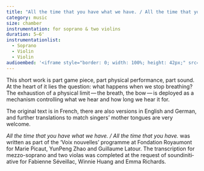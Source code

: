 ```yaml
---
title: "All the time that you have what we have. / All the time that you have."
category: music
size: chamber
instrumentation: for soprano & two violins
duration: 5–6'
instrumentationlist:
  - Soprano
  - Violin
  - Violin
audioembed: '<iframe style="border: 0; width: 100%; height: 42px;" src="https://bandcamp.com/EmbeddedPlayer/track=2895491865/size=small/bgcol=ffffff/linkcol=f171a2/artwork=none/transparent=true/" seamless><a href="http://hear.chrisswithinbank.net/track/all-the-time-that-you-have-what-we-have-all-the-time-that-you-have">All the time that you have what we have. / All the time that you have. by Marie Picaut, YunPeng Zhao &amp; Guillaume Latour</a></iframe>'
---
```

This short work is part game piece, part phys­ical per­form­ance, part sound. At the heart of it lies the ques­tion: what hap­pens when we stop breathing? The ex­haus­tion of a phys­ical limit — the breath, the bow — is de­ployed as a mech­anism con­trolling what we hear and how long we hear it for.

The ori­ginal text is in French, there are also ver­sions in English and German, and fur­ther trans­la­tions to match singers’ mother tongues are very welcome.

*All the time that you have what we have. / All the time that you have.* was written as part of the ‘Voix nou­velles’ pro­gramme at Fondation Royaumont for Marie Picaut, YunPeng Zhao and Guillaume Latour. The tran­scrip­tion for mezzo-soprano and two vi­olas was com­pleted at the re­quest of soundini­ti­ative for Fabienne Séveillac, Winnie Huang and Emma Richards.
